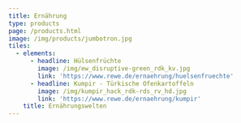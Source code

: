 ```yaml
---
title: Ernährung
type: products
page: /products.html
image: /img/products/jumbotron.jpg
tiles:
  - elements:
      - headline: Hülsenfrüchte
        image: /img/ew_disruptive-green_rdk_kv.jpg
        link: 'https://www.rewe.de/ernaehrung/huelsenfruechte'
      - headline: Kumpir - Türkische Ofenkartoffeln
        image: /img/kumpir_hack_rdk-rds_rv_hd.jpg
        link: 'https://www.rewe.de/ernaehrung/kumpir'
    title: Ernährungswelten
---
```



